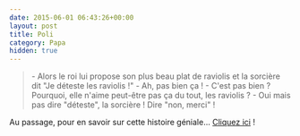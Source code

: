 ```yaml
---
date: 2015-06-01 06:43:26+00:00
layout: post
title: Poli
category: Papa
hidden: true
---
```


> \- Alors le roi lui propose son plus beau plat de raviolis et la sorcière dit "Je déteste les raviolis !"
> \- Ah, pas bien ça !
> \- C'est pas bien ? Pourquoi, elle n'aime peut-être pas ça du tout, les raviolis ?
> \- Oui mais pas dire "déteste", la sorcière ! Dire "non, merci" !

Au passage, pour en savoir sur cette histoire géniale... [Cliquez ici](https://youtu.be/7LSQWUTPb0Y) !
